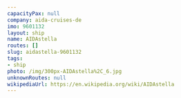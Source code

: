 ```yaml
---
capacityPax: null
company: aida-cruises-de
imo: 9601132
layout: ship
name: AIDAstella
routes: []
slug: aidastella-9601132
tags:
- ship
photo: /img/300px-AIDAstella%2C_6.jpg
unknownRoutes: null
wikipediaUrl: https://en.wikipedia.org/wiki/AIDAstella
---
```

